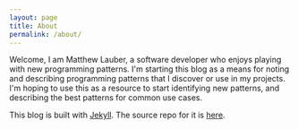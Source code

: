 ```yaml
---
layout: page
title: About
permalink: /about/
---
```


Welcome, I am Matthew Lauber, a software developer who enjoys playing with new programming patterns.  I'm starting this blog as a means for noting and describing programming patterns that I discover or use in my projects.  I'm hoping to use this as a resource to start identifying new patterns, and describing the best patterns for common use cases.

This blog is built with [Jekyll](http://jekyllrb.com/).  The source repo for it is [here](https://github.com/mklauber/mklauber.github.io).

